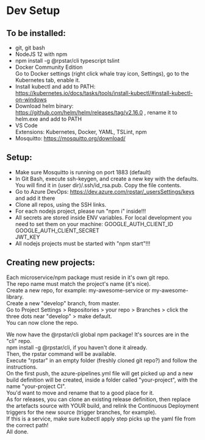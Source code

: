 # Dev Setup  
## To be installed:
- git, git bash
- NodeJS 12 with npm
- npm install -g @rpstar/cli typescript tslint
- Docker Community Edition  
Go to Docker settings (right click whale tray icon, Settings), go to the Kubernetes tab, enable it.
- Install kubectl and add to PATH: https://kubernetes.io/docs/tasks/tools/install-kubectl/#install-kubectl-on-windows
- Download helm binary: https://github.com/helm/helm/releases/tag/v2.16.0 , rename it to helm.exe and add to PATH
- VS Code  
Extensions: Kubernetes, Docker, YAML, TSLint, npm
- Mosquitto: https://mosquitto.org/download/

## Setup:
- Make sure Mosquitto is running on port 1883 (default)
- In Git Bash, execute ssh-keygen, and create a new key with the defaults. You will find it in (user dir)/.ssh/id_rsa.pub. Copy the file contents.
- Go to Azure DevOps: https://dev.azure.com/rpstar/_usersSettings/keys and add it there
- Clone all repos, using the SSH links.
- For each nodejs project, please run "npm i" inside!!!
- All secrets are stored inside ENV variables. For local development you need to set them on your machine:
GOOGLE_AUTH_CLIENT_ID  
GOOGLE_AUTH_CLIENT_SECRET  
JWT_KEY  
- All nodejs projects must be started with "npm start"!!!

## Creating new projects:
Each microservice/npm package must reside in it's own git repo.  
The repo name must match the project's name (it's nice).  
Create a new repo, for example: my-awesome-service or my-awesome-library.  
Create a new "develop" branch, from master.  
Go to Project Settings > Repositories > your repo > Branches > click the three dots near "develop" > make default.  
You can now clone the repo.  

We now have the @rpstar/cli global npm package! It's sources are in the "cli" repo.  
npm install -g @rpstar/cli, if you haven't done it already.  
Then, the rpstar command will be available.  
Execute "rpstar" in an empty folder (freshly cloned git repo?) and follow the instructions.  
On the first push, the azure-pipelines.yml file will get picked up and a new build definition will be created, inside a folder called "your-project", with the name "your-project CI".  
You'd want to move and rename that to a good place for it.  
As for releases, you can clone an existing release definition, then replace the artefacts source with YOUR build, and relink the Continuous Deployment triggers for the new source (trigger branches, for example).  
If this is a service, make sure kubectl apply step picks up the yaml file from the correct path!  
All done.